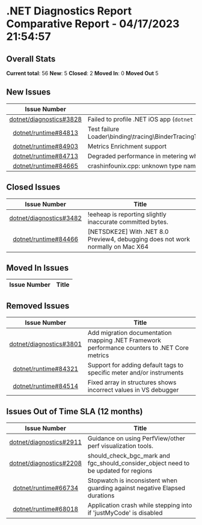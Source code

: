 # .NET Diagnostics Report Comparative Report - 04/17/2023 21:54:57

## Overall Stats

**Current total**: 56
**New**: 5
**Closed**: 2
**Moved In**: 0
**Moved Out** 5

## New Issues

| **Issue Number** | **Title** |
| :--------------: | --------- |
| [dotnet/diagnostics#3828](https://github.com/dotnet/diagnostics/issues/3828) | Failed to profile .NET iOS app (`dotnet trace`: Unable to read beyond the end of the stream) |
| [dotnet/runtime#84813](https://github.com/dotnet/runtime/issues/84813) | Test failure Loader\\binding\\tracing\\BinderTracingTest.ResolutionFlow\\BinderTracingTest.ResolutionFlow.cmd |
| [dotnet/runtime#84903](https://github.com/dotnet/runtime/issues/84903) | Metrics Enrichment support |
| [dotnet/runtime#84713](https://github.com/dotnet/runtime/issues/84713) | Degraded performance in metering when creating a lot of instruments |
| [dotnet/runtime#84665](https://github.com/dotnet/runtime/issues/84665) | crashinfounix.cpp: unknown type name 'off64_t' on Alpine Linux |

## Closed Issues

| **Issue Number** | **Title** |
| :--------------: | --------- |
| [dotnet/diagnostics#3482](https://github.com/dotnet/diagnostics/issues/3482) | !eeheap is reporting slightly inaccurate committed bytes. |
| [dotnet/runtime#84466](https://github.com/dotnet/runtime/issues/84466) | [NETSDKE2E] With .NET 8.0 Preview4, debugging does not work normally on Mac X64 |

## Moved In Issues

| **Issue Number** | **Title** |
| :--------------: | --------- |

## Removed Issues

| **Issue Number** | **Title** |
| :--------------: | --------- |
| [dotnet/diagnostics#3801](https://github.com/dotnet/diagnostics/issues/3801) | Add migration documentation mapping .NET Framework performance counters to .NET Core metrics |
| [dotnet/runtime#84321](https://github.com/dotnet/runtime/issues/84321) | Support for adding default tags to specific meter and/or instruments |
| [dotnet/runtime#84514](https://github.com/dotnet/runtime/issues/84514) | Fixed array in structures shows incorrect values in VS debugger |

## Issues Out of Time SLA (12 months)

| **Issue Number** | **Title** |
| :--------------: | --------- |
| [dotnet/diagnostics#2911](https://github.com/dotnet/diagnostics/issues/2911) | Guidance on using PerfView/other perf visualization tools. |
| [dotnet/diagnostics#2208](https://github.com/dotnet/diagnostics/issues/2208) | should_check_bgc_mark and fgc_should_consider_object need to be updated for regions |
| [dotnet/runtime#66734](https://github.com/dotnet/runtime/issues/66734) | Stopwatch is inconsistent when guarding against negative Elapsed durations |
| [dotnet/runtime#68018](https://github.com/dotnet/runtime/issues/68018) | Application crash while stepping into if 'justMyCode' is disabled |

